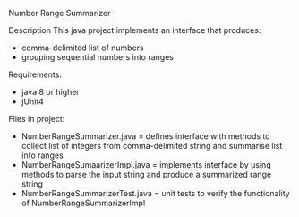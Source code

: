 Number Range Summarizer

Description
This java project implements an interface that produces:
- comma-delimited list of numbers
- grouping sequential numbers into ranges

Requirements:
- java 8 or higher
- jUnit4

Files in project:
- NumberRangeSummarizer.java = defines interface with methods to collect list of integers from comma-delimited string and summarise list into ranges
- NumberRangeSumaarizerImpl.java = implements interface by using methods to parse the input string and produce a summarized range string
- NumberRangeSummarizerTest.java = unit tests to verify the functionality of NumberRangeSummarizerImpl
